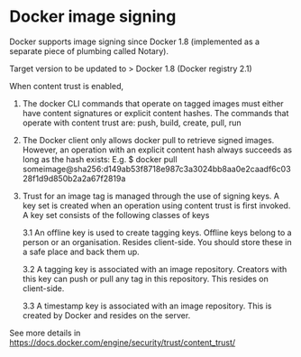 # Docker image signing
Docker supports image signing since Docker 1.8 (implemented as a separate piece of plumbing called Notary).

Target version to be updated to > Docker 1.8 (Docker registry 2.1)

When content trust is enabled,

1. The docker CLI commands that operate on tagged images must either have content signatures or explicit content hashes. The commands that operate with content trust are: push, build, create, pull, run

2. The Docker client only allows docker pull to retrieve signed images.  However, an operation with an explicit content hash always succeeds as long as the hash exists:
E.g. $ docker pull someimage@sha256:d149ab53f8718e987c3a3024bb8aa0e2caadf6c0328f1d9d850b2a2a67f2819a

3. Trust for an image tag is managed through the use of signing keys. A key set is created when an operation using content trust is first invoked. A key set consists of the following classes of keys

    3.1 An offline key is used to create tagging keys. Offline keys belong to a person or an organisation. Resides client-side. You should store these in a safe place and back them up.

    3.2 A tagging key is associated with an image repository. Creators with this key can push or pull any tag in this repository. This resides on client-side.

    3.3 A timestamp key is associated with an image repository. This is created by Docker and resides on the server.

See more details in https://docs.docker.com/engine/security/trust/content_trust/
